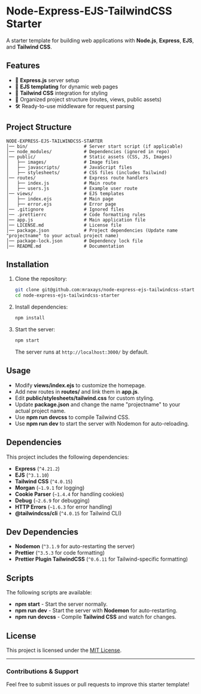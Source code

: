 # Node-Express-EJS-TailwindCSS Starter

A starter template for building web applications with **Node.js**, **Express**, **EJS**, and **Tailwind CSS**.

## Features
- 🚀 **Express.js** server setup
- 🎨 **EJS templating** for dynamic web pages
- 💨 **Tailwind CSS** integration for styling
- 📂 Organized project structure (routes, views, public assets)
- 🛠 Ready-to-use middleware for request parsing

## Project Structure
```
NODE-EXPRESS-EJS-TAILWINDCSS-STARTER
│── bin/                     # Server start script (if applicable)
│── node_modules/            # Dependencies (ignored in repo)
│── public/                  # Static assets (CSS, JS, Images)
│   ├── images/              # Image files
│   ├── javascripts/         # JavaScript files
│   ├── stylesheets/         # CSS files (includes Tailwind)
│── routes/                  # Express route handlers
│   ├── index.js             # Main route
│   ├── users.js             # Example user route
│── views/                   # EJS templates
│   ├── index.ejs            # Main page
│   ├── error.ejs            # Error page
│── .gitignore               # Ignored files
│── .prettierrc              # Code formatting rules
│── app.js                   # Main application file
│── LICENSE.md               # License file
│── package.json             # Project dependencies (Update name "projectname" to your actual project name)
│── package-lock.json        # Dependency lock file
│── README.md                # Documentation
```

## Installation
1. Clone the repository:
   ```sh
   git clone git@github.com:mraxays/node-express-ejs-tailwindcss-starter.git
   cd node-express-ejs-tailwindcss-starter
   ```
2. Install dependencies:
   ```sh
   npm install
   ```
3. Start the server:
   ```sh
   npm start
   ```
   The server runs at `http://localhost:3000/` by default.

## Usage
- Modify **views/index.ejs** to customize the homepage.
- Add new routes in **routes/** and link them in **app.js**.
- Edit **public/stylesheets/tailwind.css** for custom styling.
- Update **package.json** and change the name "projectname" to your actual project name.
- Use **npm run devcss** to compile Tailwind CSS.
- Use **npm run dev** to start the server with Nodemon for auto-reloading.

## Dependencies
This project includes the following dependencies:
- **Express** (`^4.21.2`)
- **EJS** (`^3.1.10`)
- **Tailwind CSS** (`^4.0.15`)
- **Morgan** (`~1.9.1` for logging)
- **Cookie Parser** (`~1.4.4` for handling cookies)
- **Debug** (`~2.6.9` for debugging)
- **HTTP Errors** (`~1.6.3` for error handling)
- **@tailwindcss/cli** (`^4.0.15` for Tailwind CLI)

## Dev Dependencies
- **Nodemon** (`^3.1.9` for auto-restarting the server)
- **Prettier** (`^3.5.3` for code formatting)
- **Prettier Plugin TailwindCSS** (`^0.6.11` for Tailwind-specific formatting)

## Scripts
The following scripts are available:
- **npm start** - Start the server normally.
- **npm run dev** - Start the server with **Nodemon** for auto-restarting.
- **npm run devcss** - Compile **Tailwind CSS** and watch for changes.

## License
This project is licensed under the [MIT License](LICENSE.md).

---

### Contributions & Support
Feel free to submit issues or pull requests to improve this starter template!

